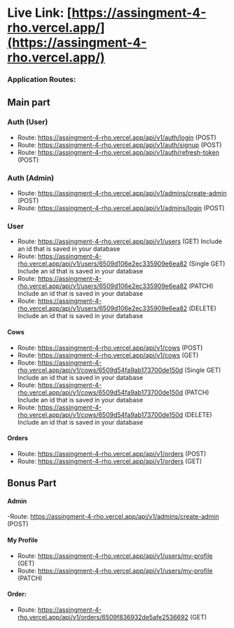 # Live Link: [https://assingment-4-rho.vercel.app/](https://assingment-4-rho.vercel.app/)

### Application Routes:

## Main part

### Auth (User)

- Route: https://assingment-4-rho.vercel.app/api/v1/auth/login (POST)
- Route: https://assingment-4-rho.vercel.app/api/v1/auth/signup (POST)
- Route: https://assingment-4-rho.vercel.app/api/v1/auth/refresh-token (POST)

### Auth (Admin)

- Route: https://assingment-4-rho.vercel.app/api/v1/admins/create-admin (POST)
- Route: https://assingment-4-rho.vercel.app/api/v1/admins/login (POST)

### User

- Route: https://assingment-4-rho.vercel.app/api/v1/users (GET) Include an id that is saved in your database
- Route: https://assingment-4-rho.vercel.app/api/v1/users/6509d106e2ec335909e6ea82 (Single GET) Include an id that is saved in your database
- Route: https://assingment-4-rho.vercel.app/api/v1/users/6509d106e2ec335909e6ea82 (PATCH) Include an id that is saved in your database
- Route: https://assingment-4-rho.vercel.app/api/v1/users/6509d106e2ec335909e6ea82 (DELETE) Include an id that is saved in your database

#### Cows

- Route: https://assingment-4-rho.vercel.app/api/v1/cows (POST)
- Route: https://assingment-4-rho.vercel.app/api/v1/cows (GET)
- Route: https://assingment-4-rho.vercel.app/api/v1/cows/6509d54fa9ab173700de150d (Single GET) Include an id that is saved in your database
- Route: https://assingment-4-rho.vercel.app/api/v1/cows/6509d54fa9ab173700de150d (PATCH) Include an id that is saved in your database
- Route: https://assingment-4-rho.vercel.app/api/v1/cows/6509d54fa9ab173700de150d (DELETE) Include an id that is saved in your database

#### Orders

- Route: https://assingment-4-rho.vercel.app/api/v1/orders (POST)
- Route: https://assingment-4-rho.vercel.app/api/v1/orders (GET)

## Bonus Part

#### Admin

-Route: https://assingment-4-rho.vercel.app/api/v1/admins/create-admin (POST)

#### My Profile

- Route: https://assingment-4-rho.vercel.app/api/v1/users/my-profile (GET)
- Route: https://assingment-4-rho.vercel.app/api/v1/users/my-profile (PATCH)

#### Order:

- Route: https://assingment-4-rho.vercel.app/api/v1/orders/6509f836932de5afe2536692 (GET)
